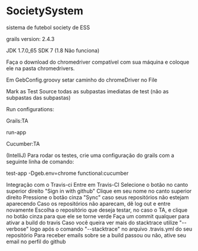 # SocietySystem
sistema de futebol society de ESS

grails version: 2.4.3

JDK 1.7.0_65 SDK 7 (1.8 Não funciona)

Faça o download do chromedriver compatível com sua máquina e coloque ele na pasta chromedrivers.

Em GebConfig.groovy setar caminho do chromeDriver no File

Mark as Test Source todas as subpastas imediatas de test (não as subpastas das subpastas)

Run configurations:

Grails:TA

run-app

Cucumber:TA

(IntelliJ) Para rodar os testes, crie uma configuração do grails com a seguinte linha de comando:

test-app -Dgeb.env=chrome functional:cucumber

Integração com o Travis-ci 
Entre em Travis-CI 
Selecione o botão no canto superior direito "Sign in with github" 
Clique em seu nome no canto superior direito 
Pressione o botão cinza "Sync" caso seus repositórios não estejam aparecendo 
Caso os repositórios não aparecam, dê log out e entre novamente 
Escolha o repositório que deseja testar, no caso o TA, e clique no botão cinza para que ele se torne verde 
Faça um commit qualquer para ativar a build do travis 
Caso você queira ver mais do stacktrace utilize "--verbose" logo após o comando "--stacktrace" no arquivo .travis.yml do seu repositório 
Para receber emails sobre se a build passou ou não, ative seu email no perfil do github 
